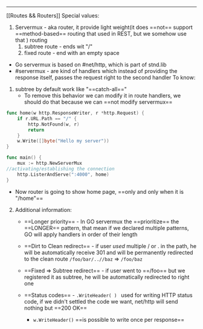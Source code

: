 ***
[[Routes && Routers]]
Special values: 
1. Servermux - aka router, it provide light weight(it does ==not== support ==method-based== routing that used in REST, but we somehow use that ) routing
	1. subtree route - ends wit "/"
	2. fixed route - end with an empty space 

-  Go servermux is based on #net/http, which is part of stnd.lib
- #servermux - are kind of handlers which instead of providing the response itself, passes the request right to the second handler 
To know:
1. subtree by default work like "==catch-all=="
	- To remove this behavior we can modify it in route handlers, we should do that because we can ==not modify servermux== 
```go
func home(w http.ResponseWriter, r *http.Request) {
    if r.URL.Path == "/" {
        http.NotFound(w, r)
        return 
    }
    w.Write([]byte("Hello my server"))
}

func main() {
	mux := http.NewServerMux
//activating/establishing the connection 
	http.ListerAndServe(":4000", home)
}
```
- Now router is going to show home page, ==only and only when it is "/home"==

2. Additional information:
	- ==Longer priority== -  In GO servermux the ==prioritize== the ==LONGER== pattern, that mean if we declared multiple patterns, GO will apply handlers in order of their length 

	- ==Dirt to Clean redirect== - if user *used* multiple / or . in the path, he will be automatically receive 301 and will be permanently redirected to the clean route  `/foo/bar/..//baz` => `/foo/baz`
	
	- ==Fixed => Subtree redirect== - if user went to ==/foo== but we registered it as subtree, he will be automatically redirected to right one 

	- ==Status codes== -  `.WriteHeader( ) ` used for writing HTTP status code, if we didn't settled the code we want, net/http will send nothing but ==200 OK== 
		- `w.WriteHeader()` ==is possible to write once per response== 